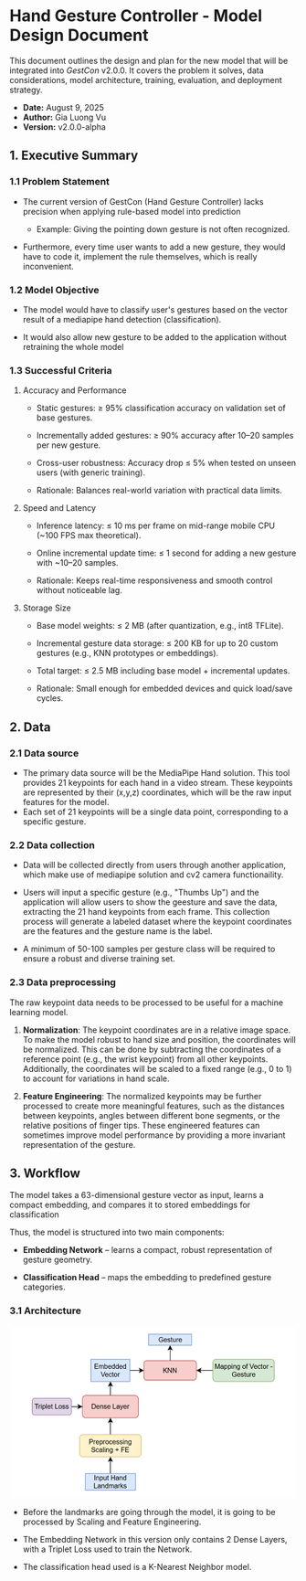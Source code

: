 # Hand Gesture Controller - Model Design Document

This document outlines the design and plan for the new model that will be integrated into *GestCon* v2.0.0. It covers the problem it solves, data considerations, model architecture, training, evaluation, and deployment strategy.

- **Date:** August 9, 2025
- **Author:** Gia Luong Vu
- **Version:** v2.0.0-alpha

## 1. Executive Summary
### 1.1 Problem Statement

- The current version of GestCon (Hand Gesture Controller) lacks precision when applying rule-based model into prediction
    - Example: Giving the pointing down gesture is not often recognized.

- Furthermore, every time user wants to add a new gesture, they would have to code it, implement the rule themselves, which is really inconvenient.

### 1.2 Model Objective

- The model would have to classify user's gestures based on the vector result of a mediapipe hand detection (classification). 

- It would also allow new gesture to be added to the application without retraining the whole model

### 1.3 Successful Criteria

1. Accuracy and Performance
    - Static gestures: ≥ 95% classification accuracy on validation set of base gestures.

    - Incrementally added gestures: ≥ 90% accuracy after 10–20 samples per new gesture.

    - Cross-user robustness: Accuracy drop ≤ 5% when tested on unseen users (with generic training).

    - Rationale: Balances real-world variation with practical data limits.


2. Speed and Latency
    - Inference latency: ≤ 10 ms per frame on mid-range mobile CPU (~100 FPS max theoretical).

    - Online incremental update time: ≤ 1 second for adding a new gesture with ~10–20 samples.

    - Rationale: Keeps real-time responsiveness and smooth control without noticeable lag.

3. Storage Size
    - Base model weights: ≤ 2 MB (after quantization, e.g., int8 TFLite).

    - Incremental gesture data storage: ≤ 200 KB for up to 20 custom gestures (e.g., KNN prototypes or embeddings).

    - Total target: ≤ 2.5 MB including base model + incremental updates.

    - Rationale: Small enough for embedded devices and quick load/save cycles.



## 2. Data

### 2.1 Data source

- The primary data source will be the MediaPipe Hand solution. This tool provides 21 keypoints for each hand in a video stream. These keypoints are represented by their (x,y,z) coordinates, which will be the raw input features for the model. 
- Each set of 21 keypoints will be a single data point, corresponding to a specific gesture.

### 2.2 Data collection

- Data will be collected directly from users through another application, which make use of mediapipe solution and cv2 camera functionaility. 

- Users will input a specific gesture (e.g., "Thumbs Up") and the application will allow users to show the geesture and save the data, extracting the 21 hand keypoints from each frame. This collection process will generate a labeled dataset where the keypoint coordinates are the features and the gesture name is the label. 

- A minimum of 50-100 samples per gesture class will be required to ensure a robust and diverse training set.

### 2.3 Data preprocessing

The raw keypoint data needs to be processed to be useful for a machine learning model.

1. **Normalization**: The keypoint coordinates are in a relative image space. To make the model robust to hand size and position, the coordinates will be normalized. This can be done by subtracting the coordinates of a reference point (e.g., the wrist keypoint) from all other keypoints. Additionally, the coordinates will be scaled to a fixed range (e.g., 0 to 1) to account for variations in hand scale.

2. **Feature Engineering**: The normalized keypoints may be further processed to create more meaningful features, such as the distances between keypoints, angles between different bone segments, or the relative positions of finger tips. These engineered features can sometimes improve model performance by providing a more invariant representation of the gesture.


## 3. Workflow

The model takes a 63-dimensional gesture vector as input, learns a compact embedding, and compares it to stored embeddings for classification

Thus, the model is structured into two main components:

- **Embedding Network** – learns a compact, robust representation of gesture geometry.

- **Classification Head** – maps the embedding to predefined gesture categories.

### 3.1 Architecture

<p align="center">
    <img src="../../assets/Model-Architecture.png" alt="Model Architecture" width="500">
</p>

- Before the landmarks are going through the model, it is going to be processed by Scaling and Feature Engineering.

- The Embedding Network in this version only contains 2 Dense Layers, with a Triplet Loss used to train the Network.

- The classification head used is a K-Nearest Neighbor model.